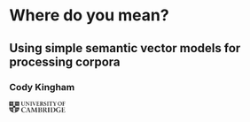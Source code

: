 # Where do you mean? 
## Using simple semantic vector models for processing corpora
### Cody Kingham

<a href="https://www.ames.cam.ac.uk" target="_blank"><img src="images/frontmatter/CambridgeU_BW.png" width=20% height=20%></a>
